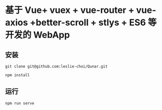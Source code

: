 

# 基于 Vue+ vuex + vue-router + vue-axios +better-scroll + stlys + ES6 等开发的 WebApp

## 安装
    git clone git@github.com:leslie-choi/Qunar.git

    npm install
## 运行
    npm run serve
